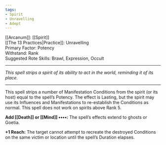 ```yaml
---
tags:
- Spirit
- Unravelling
- Adept
---
```


[[Arcanum]]: [[Spirit]]\
[[The 13 Practices|Practice]]: Unravelling\
Primary Factor: Potency\
Withstand: Rank\
Suggested Rote Skills: Brawl, Expression, Occult

---

_This spell strips a spirit of its ability to act in the world, reminding it of its place._

---

This spell strips a number of Manifestation Conditions from the spirit (or its host) equal to the spell’s Potency. The effect is Lasting, but the spirit may use its Influences and Manifestations to re-establish the Conditions as normal. This spell does not work on spirits above Rank 5.

**Add [[Death]] or [[Mind]] ••••:** The spell’s effects extend to ghosts or Goetia.

**+1 Reach:** The target cannot attempt to recreate the destroyed Conditions on the same victim or location until the spell’s Duration elapses.